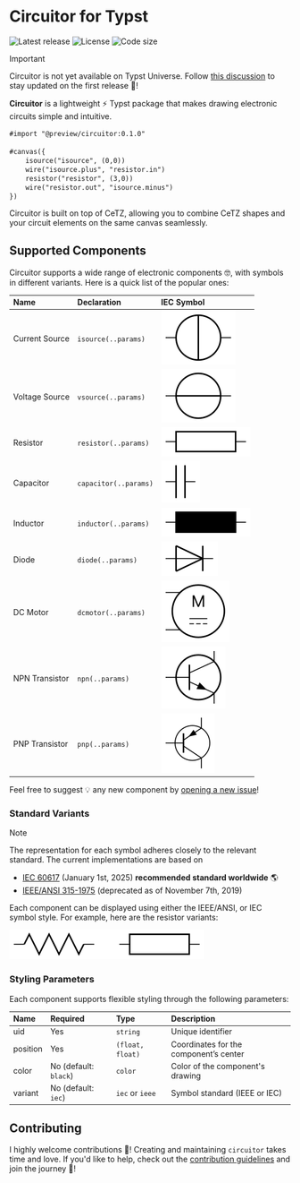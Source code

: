 # Circuitor for Typst

![Latest release](https://img.shields.io/github/v/release/l0uisgrange/circuitor?include_prereleases&style=flat-square&logo=typst&color=%23239dad)
![License](https://img.shields.io/github/license/l0uisgrange/circuitor?style=flat-square)
![Code size](https://img.shields.io/github/languages/code-size/l0uisgrange/circuitor?style=flat-square)

> [!IMPORTANT]
> Circuitor is not yet available on Typst Universe. Follow [this discussion](https://github.com/l0uisgrange/circuitor/discussions/2) to stay updated on the first release 🌟!

**Circuitor** is a lightweight ⚡️ Typst package that makes drawing electronic circuits simple and intuitive.

```typst
#import "@preview/circuitor:0.1.0"

#canvas({
    isource("isource", (0,0))
    wire("isource.plus", "resistor.in")
    resistor("resistor", (3,0))
    wire("resistor.out", "isource.minus")
})
```

Circuitor is built on top of CeTZ, allowing you to combine CeTZ shapes and your circuit elements on the same canvas seamlessly.

## Supported Components

Circuitor supports a wide range of electronic components 🤓, with symbols in different variants. Here is a quick list of the popular ones:

| Name            | Declaration           | IEC Symbol                                  |
|:----------------|:----------------------|:--------------------------------------------|
| Current Source  | `isource(..params)`   | ![Current Source](doc/examples/isource.svg) |
| Voltage Source  | `vsource(..params)`   | ![Voltage Source](doc/examples/vsource.svg) |
| Resistor        | `resistor(..params)`  | ![Resistor](doc/examples/resistor.svg)      |
| Capacitor       | `capacitor(..params)` | ![Capacitor](doc/examples/capacitor.svg)    |
| Inductor        | `inductor(..params)`  | ![Inductor](doc/examples/inductor.svg)      |
| Diode           | `diode(..params)`     | ![Inductor](doc/examples/diode.svg)         |
| DC Motor        | `dcmotor(..params)`   | ![Motor](doc/examples/motor.svg)            |
| NPN Transistor  | `npn(..params)`       | ![NPN](doc/examples/npn.svg)                |
| PNP Transistor  | `pnp(..params)`       | ![PNP](doc/examples/pnp.svg)                |

Feel free to suggest 💡 any new component by [opening a new issue](https://github.com/l0uisgrange/circuitor/issues/new?template=new_component.yml)!

### Standard Variants

> [!NOTE]
> The representation for each symbol adheres closely to the relevant standard. The current implementations are based on
> - [IEC 60617](https://webstore.iec.ch/en/publication/2723) (January 1st, 2025) **recommended standard worldwide** 🌎
> - [IEEE/ANSI 315-1975](https://standards.ieee.org/ieee/315/515/) (deprecated as of November 7th, 2019)

Each component can be displayed using either the IEEE/ANSI, or IEC symbol style. For example, here are the resistor variants:

![Resistor variants](doc/examples/resistor-standards.svg)

### Styling Parameters

Each component supports flexible styling through the following parameters:

| Name     | Required              | Type             | Description                            |
|:---------|:----------------------|:-----------------|:---------------------------------------|
| uid      | Yes                   | `string`         | Unique identifier                      |
| position | Yes                   | `(float, float)` | Coordinates for the component’s center |
| color    | No (default: `black`) | `color`          | Color of the component's drawing       |
| variant  | No (default: `iec`)   | `iec` or `ieee`  | Symbol standard (IEEE or IEC)          |

## Contributing

I highly welcome contributions 🌱! Creating and maintaining `circuitor` takes time and love. If you'd like to help, check out the [contribution guidelines](CONTRIBUTING.md) and join the journey 🤩!

